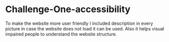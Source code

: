 # Challenge-One-accessibility
To make the website more user friendly
I included description in every picture in case the website does not load it can be used. Also it helps visual impaired people to understand the website structure.
